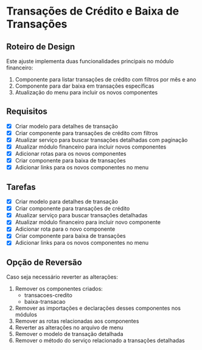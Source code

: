 # Transações de Crédito e Baixa de Transações

## Roteiro de Design

Este ajuste implementa duas funcionalidades principais no módulo financeiro:

1. Componente para listar transações de crédito com filtros por mês e ano
2. Componente para dar baixa em transações específicas
3. Atualização do menu para incluir os novos componentes

## Requisitos

- [x] Criar modelo para detalhes de transação
- [x] Criar componente para transações de crédito com filtros
- [x] Atualizar serviço para buscar transações detalhadas com paginação
- [x] Atualizar módulo financeiro para incluir novos componentes
- [x] Adicionar rotas para os novos componentes
- [x] Criar componente para baixa de transações
- [x] Adicionar links para os novos componentes no menu

## Tarefas

- [x] Criar modelo para detalhes de transação
- [x] Criar componente para transações de crédito
- [x] Atualizar serviço para buscar transações detalhadas
- [x] Atualizar módulo financeiro para incluir novo componente
- [x] Adicionar rota para o novo componente
- [x] Criar componente para baixa de transações
- [x] Adicionar links para os novos componentes no menu

## Opção de Reversão

Caso seja necessário reverter as alterações:

1. Remover os componentes criados:
   - transacoes-credito
   - baixa-transacao
2. Remover as importações e declarações desses componentes nos módulos
3. Remover as rotas relacionadas aos componentes
4. Reverter as alterações no arquivo de menu
5. Remover o modelo de transação detalhada
6. Remover o método do serviço relacionado a transações detalhadas